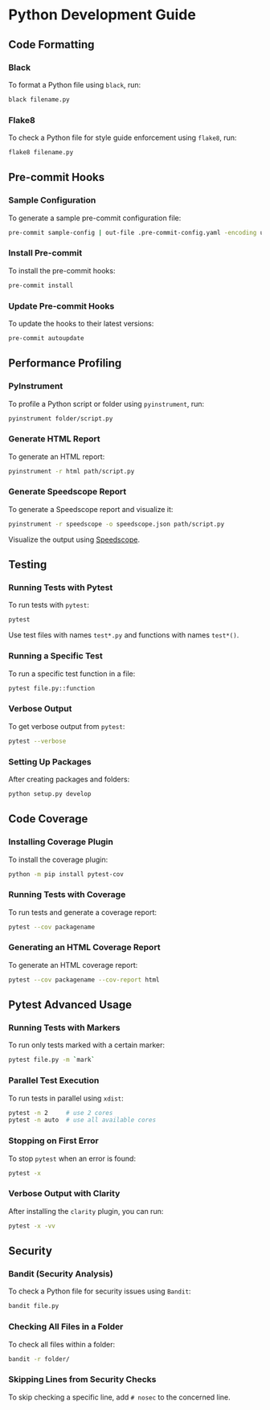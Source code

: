 # Python Development Guide

## Code Formatting

### Black

To format a Python file using `black`, run:

```bash
black filename.py
```

### Flake8

To check a Python file for style guide enforcement using `flake8`, run:

```bash
flake8 filename.py
```

## Pre-commit Hooks

### Sample Configuration

To generate a sample pre-commit configuration file:

```bash
pre-commit sample-config | out-file .pre-commit-config.yaml -encoding utf8
```

### Install Pre-commit

To install the pre-commit hooks:

```bash
pre-commit install
```

### Update Pre-commit Hooks

To update the hooks to their latest versions:

```bash
pre-commit autoupdate
```

## Performance Profiling

### PyInstrument

To profile a Python script or folder using `pyinstrument`, run:

```bash
pyinstrument folder/script.py
```

### Generate HTML Report

To generate an HTML report:

```bash
pyinstrument -r html path/script.py
```

### Generate Speedscope Report

To generate a Speedscope report and visualize it:

```bash
pyinstrument -r speedscope -o speedscope.json path/script.py
```

Visualize the output using [Speedscope](https://www.speedscope.app/).

## Testing

### Running Tests with Pytest

To run tests with `pytest`:

```bash
pytest
```

Use test files with names `test*.py` and functions with names `test*()`.

### Running a Specific Test

To run a specific test function in a file:

```bash
pytest file.py::function
```

### Verbose Output

To get verbose output from `pytest`:

```bash
pytest --verbose
```

### Setting Up Packages

After creating packages and folders:

```bash
python setup.py develop
```

## Code Coverage

### Installing Coverage Plugin

To install the coverage plugin:

```bash
python -m pip install pytest-cov
```

### Running Tests with Coverage

To run tests and generate a coverage report:

```bash
pytest --cov packagename
```

### Generating an HTML Coverage Report

To generate an HTML coverage report:

```bash
pytest --cov packagename --cov-report html
```

## Pytest Advanced Usage

### Running Tests with Markers

To run only tests marked with a certain marker:

```bash
pytest file.py -m `mark`
```

### Parallel Test Execution

To run tests in parallel using `xdist`:

```bash
pytest -n 2     # use 2 cores
pytest -n auto  # use all available cores
```

### Stopping on First Error

To stop `pytest` when an error is found:

```bash
pytest -x
```

### Verbose Output with Clarity

After installing the `clarity` plugin, you can run:

```bash
pytest -x -vv
```

## Security

### Bandit (Security Analysis)

To check a Python file for security issues using `Bandit`:

```bash
bandit file.py
```

### Checking All Files in a Folder

To check all files within a folder:

```bash
bandit -r folder/
```

### Skipping Lines from Security Checks

To skip checking a specific line, add `# nosec` to the concerned line.

